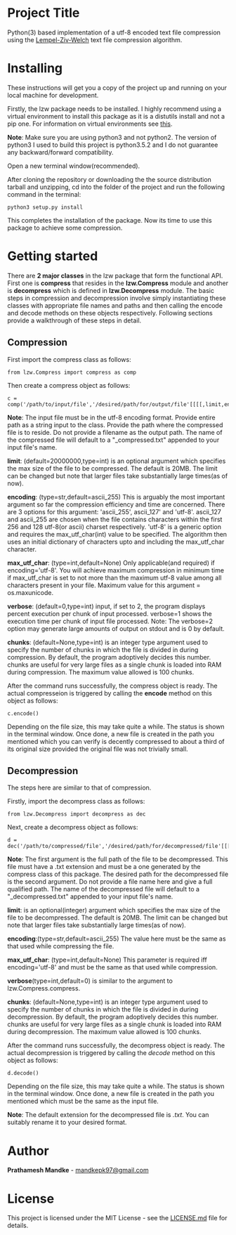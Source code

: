 # Project Title

Python(3) based implementation of a utf-8 encoded text file compression using the [Lempel-Ziv-Welch](https://en.wikipedia.org/wiki/Lempel%E2%80%93Ziv%E2%80%93Welch) text file compression algorithm.


# Installing

These instructions will get you a copy of the project up and running on your local machine for development.

Firstly, the lzw package needs to be installed. I highly recommend using a virtual environment to install this package as it is a distutils install and not a pip one.
For information on virtual environments see [this](https://virtualenv.pypa.io/).

**Note**: Make sure you are using python3 and not python2. The version of python3 I used to build this project is python3.5.2 and I do not guarantee any backward/forward compatibility.

Open a new terminal window(recommended).

After cloning the repository or downloading the the source distribution tarball and unzipping, cd into the folder of the project and run the following command in the terminal:

```
python3 setup.py install
```

This completes the installation of the package. Now its time to use this package to achieve some compression.


# Getting started

There are **2 major classes** in the lzw package that form the functional API. First one is **compress** that resides in the **lzw.Compress** module and another is **decompress** which is defined in **lzw.Decompress** module. The basic steps in compression and decompression involve simply instantiating these classes with appropriate file names and paths and then calling the encode and decode methods on these objects respectively. Following sections provide a walkthrough of these steps in detail.

## Compression
First import the compress class as follows:

```
from lzw.Compress import compress as comp
```

Then create a compress object as follows:

```
c = comp('/path/to/input/file','/desired/path/for/output/file'[[[[,limit,encoding,max_utf_char,verbose,chunks]]]])
```

**Note**: The input file must be in the utf-8 encoding format. Provide entire path as a string input to the class. Provide the path where the compressed file is to reside. Do not provide a filename as the output path. The name of the compressed file will default to a "\_compressed.txt" appended to your input file's name.

**limit**: (default=20000000,type=int) is an optional argument which specifies the max size of the file to be compressed. The default is 20MB. The limit can be changed but note that larger files take substantially large times(as of now).

**encoding**: (type=str,default=ascii_255) This is arguably the most important argument so far the
compression efficiency and time are concerned. There are 3 options for this argument: 'ascii_255',
ascii_127' and 'utf-8'. ascii_127 and ascii_255 are chosen when the file contains characters within the first 256 and 128 utf-8(or ascii) charset respectively. 'utf-8' is a generic option and requires the max_utf_char(int) value to be specified. The algorithm then uses an initial dictionary of characters upto and including the max_utf_char character.

**max_utf_char**: (type=int,default=None) Only applicable(and required) if encoding='utf-8'. You will achieve maximum compression in minimum time if max_utf_char is set to not more than the maximum utf-8 value among all characters present in your file. Maximum value for this argument = os.maxunicode.

**verbose**: (default=0,type=int) input, if set to 2, the program displays percent execution per chunk of input processed.
verbose=1 shows the execution time per chunk of input file processed.
Note: The verbose=2 option may generate large amounts of output on stdout and is 0
by default.

**chunks**: (default=None,type=int) is an integer type argument used to specify the number of chunks in which the file is divided in during compression. By default, the program adoptively decides this number. chunks are useful for very large files as a single chunk is loaded into RAM during compression. The maximum value allowed is 100 chunks.

After the command runs successfully, the compress object is ready. The actual compresseion is triggered by calling the **encode** method on this object as follows:

```
c.encode()
```

Depending on the file size, this may take quite a while. The status is shown in the terminal window.
Once done, a new file is created in the path you mentioned which you can verify is decently compressed to about a third of its original size provided the original file was not trivially small.

## Decompression

The steps here are similar to that of compression.

Firstly, import the decompress class as follows:

```
from lzw.Decompress import decompress as dec
````

Next, create a decompress object as follows:

```
d = dec('/path/to/compressed/file','/desired/path/for/decompressed/file'[[[[,limit,encoding,max_utf_char,verbose,chunks]]]])
```

**Note**: The first argument is the full path of the file to be decompressed. This file must have a .txt extension and must be a one generated by the compress class of this package. The desired path for the decompressed file is the second argument. Do not provide a file name here and give a full qualified path. The name of the decompressed file will default to a "\_decompressed.txt" appended to your input file's name.

**limit**: is an optional(integer) argument which specifies the max size of the file to be decompressed. The default is 20MB. The limit can be changed but note that larger files take substantially large times(as of now).

**encoding**:(type=str,default=ascii_255) The value here must be the same as that used while compressing the file.

**max_utf_char**: (type=int,default=None) This parameter is required iff encoding='utf-8' and must be the same as that used while compression.

**verbose**(type=int,default=0) is similar to the argument to lzw.Compress.compress.

**chunks**: (default=None,type=int) is an integer type argument used to specify the number of chunks in which the file is divided in during decompression. By default, the program adoptively decides this number. chunks are useful for very large files as a single chunk is loaded into RAM during decompression. The maximum value allowed is 100 chunks.

After the command runs successfully, the decompress object is ready. The actual decompression is triggered by calling the *decode* method on this object as follows:

```
d.decode()
```

Depending on the file size, this may take quite a while. The status is shown in the terminal window.
Once done, a new file is created in the path you mentioned which must be the same as the input file.

**Note**: The default extension for the decompressed file is *.txt*. You can suitably rename it to your desired format.


# Author

 **Prathamesh Mandke** - mandkepk97@gmail.com

# License

This project is licensed under the MIT License - see the [LICENSE.md](LICENSE.md) file for details.
